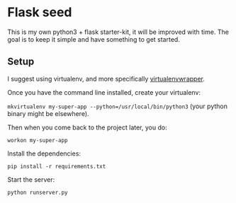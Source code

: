 # Flask seed

This is my own python3 + flask starter-kit, it will be improved with time.
The goal is to keep it simple and have something to get started.

## Setup

I suggest using virtualenv, and more specifically 
[virtualenvwrapper](http://virtualenvwrapper.readthedocs.io/en/latest/index.html).

Once you have the command line installed, create your virtualenv:

`mkvirtualenv my-super-app --python=/usr/local/bin/python3` (your python binary might be elsewhere).

Then when you come back to the project later, you do:

`workon my-super-app`

Install the dependencies:

`pip install -r requirements.txt`

Start the server:

`python runserver.py`
